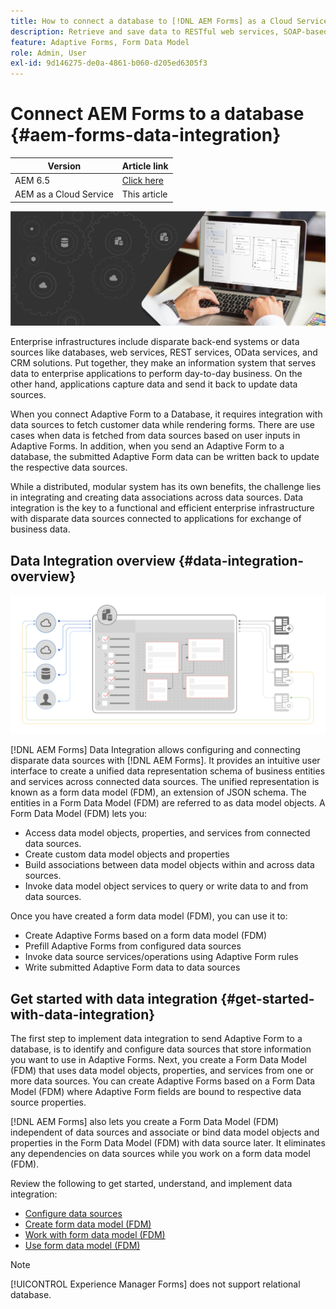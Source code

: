 ```yaml
---
title: How to connect a database to [!DNL AEM Forms] as a Cloud Service? 
description: Retrieve and save data to RESTful web services, SOAP-based web services, and OData services from an Adaptive Form or an AEM Workflow.
feature: Adaptive Forms, Form Data Model
role: Admin, User
exl-id: 9d146275-de0a-4861-b060-d205ed6305f3
---
```

# Connect AEM Forms to a database {#aem-forms-data-integration}

| Version | Article link |
| -------- | ---------------------------- |
| AEM 6.5  |    [Click here](https://experienceleague.adobe.com/docs/experience-manager-65/forms/form-data-model/data-integration.html)                |
| AEM as a Cloud Service     | This article        |



 ![Data Integration](do-not-localize/data-integeration.png)

Enterprise infrastructures include disparate back-end systems or data sources like databases, web services, REST services, OData services, and CRM solutions. Put together, they make an information system that serves data to enterprise applications to perform day-to-day business. On the other hand, applications capture data and send it back to update data sources.

When you connect Adaptive Form to a Database, it requires integration with data sources to fetch customer data while rendering forms. There are use cases when data is fetched from data sources based on user inputs in Adaptive Forms. In addition, when you send an Adaptive Form to a database, the submitted Adaptive Form data can be written back to update the respective data sources.

While a distributed, modular system has its own benefits, the challenge lies in integrating and creating data associations across data sources. Data integration is the key to a functional and efficient enterprise infrastructure with disparate data sources connected to applications for exchange of business data.

## Data Integration overview {#data-integration-overview}

![aem-forms-data-integeration](assets/aem-forms-data-integeration.png)

[!DNL AEM Forms] Data Integration allows configuring and connecting disparate data sources with [!DNL AEM Forms]. It provides an intuitive user interface to create a unified data representation schema of business entities and services across connected data sources. The unified representation is known as a form data model (FDM), an extension of JSON schema. The entities in a Form Data Model (FDM) are referred to as data model objects. A Form Data Model (FDM) lets you:

* Access data model objects, properties, and services from connected data sources.
* Create custom data model objects and properties
* Build associations between data model objects within and across data sources.
* Invoke data model object services to query or write data to and from data sources.

Once you have created a form data model (FDM), you can use it to:

* Create Adaptive Forms based on a form data model (FDM)
* Prefill Adaptive Forms from configured data sources
* Invoke data source services/operations using Adaptive Form rules
* Write submitted Adaptive Form data to data sources

## Get started with data integration {#get-started-with-data-integration}

The first step to implement data integration to send Adaptive Form to a database, is to identify and configure data sources that store information you want to use in Adaptive Forms. Next, you create a Form Data Model (FDM) that uses data model objects, properties, and services from one or more data sources. You can create Adaptive Forms based on a Form Data Model (FDM) where Adaptive Form fields are bound to respective data source properties.

[!DNL AEM Forms] also lets you create a Form Data Model (FDM) independent of data sources and associate or bind data model objects and properties in the Form Data Model (FDM) with data source later. It eliminates any dependencies on data sources while you work on a form data model (FDM).

Review the following to get started, understand, and implement data integration:

* [Configure data sources](configure-data-sources.md)
* [Create form data model (FDM)](create-form-data-models.md)
* [Work with form data model (FDM)](work-with-form-data-model.md)
* [Use form data model (FDM)](using-form-data-model.md)

>[!NOTE]
>
>[!UICONTROL Experience Manager Forms] does not support relational database.